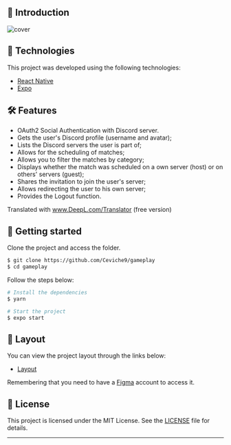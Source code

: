 ## 📱  Introduction 
![cover](https://user-images.githubusercontent.com/83431609/122963033-4c91af00-d35c-11eb-914b-c6ccf46f5214.png)


## 🧪 Technologies

This project was developed using the following technologies:
 
- [React Native](https://reactnative.dev/)
- [Expo](https://expo.io/)

## 🛠️ Features


- OAuth2 Social Authentication with Discord server.
- Gets the user's Discord profile (username and avatar);
- Lists the Discord servers the user is part of;
- Allows for the scheduling of matches;
- Allows you to filter the matches by category;
- Displays whether the match was scheduled on a own server (host) or on others' servers (guest);
- Shares the invitation to join the user's server;
- Allows redirecting the user to his own server;
- Provides the Logout function.

Translated with www.DeepL.com/Translator (free version)

## 🚀 Getting started

Clone the project and access the folder.

```bash
$ git clone https://github.com/Ceviche9/gameplay
$ cd gameplay
```

Follow the steps below:
```bash
# Install the dependencies
$ yarn

# Start the project
$ expo start
```

## 🔖 Layout

You can view the project layout through the links below:

- [Layout](https://www.figma.com/file/0kv33XYjvOgvKGKHBaiR07/GamePlay-NLW-Together/duplicate) 

Remembering that you need to have a [Figma](http://figma.com/) account to access it.

## 📝 License

This project is licensed under the MIT License. See the [LICENSE](LICENSE.md) file for details.

---
